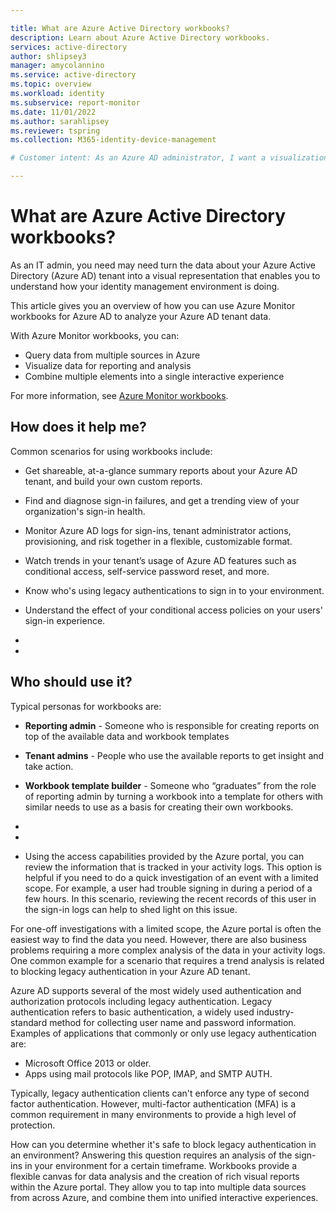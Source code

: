 ```yaml
---

title: What are Azure Active Directory workbooks?
description: Learn about Azure Active Directory workbooks.
services: active-directory
author: shlipsey3
manager: amycolannino
ms.service: active-directory
ms.topic: overview
ms.workload: identity
ms.subservice: report-monitor
ms.date: 11/01/2022
ms.author: sarahlipsey
ms.reviewer: tspring  
ms.collection: M365-identity-device-management

# Customer intent: As an Azure AD administrator, I want a visualization tool that I can customize for my tenant.

---
```


# What are Azure Active Directory workbooks?

As an IT admin, you need may need turn the data about your Azure Active Directory (Azure AD) tenant into a visual representation that enables you to understand how your identity management environment is doing.  

This article gives you an overview of how you can use Azure Monitor workbooks for Azure AD to analyze your Azure AD tenant data.

With Azure Monitor workbooks, you can:

- Query data from multiple sources in Azure
- Visualize data for reporting and analysis
- Combine multiple elements into a single interactive experience

For more information, see [Azure Monitor workbooks](../../azure-monitor/visualize/workbooks-overview.md).


## How does it help me?

Common scenarios for using workbooks include:

- Get shareable, at-a-glance summary reports about your Azure AD tenant, and build your own custom reports.

- Find and diagnose sign-in failures, and get a trending view of your organization's sign-in health.

- Monitor Azure AD logs for sign-ins, tenant administrator actions, provisioning, and risk together in a flexible, customizable format.

- Watch trends in your tenant’s usage of Azure AD features such as conditional access, self-service password reset, and more.

- Know who's using legacy authentications to sign in to your environment.

- Understand the effect of your conditional access policies on your users' sign-in experience.
- 
- 
## Who should use it?

Typical personas for workbooks are:

- **Reporting admin** - Someone who is responsible for creating reports on top of the available data and workbook templates

- **Tenant admins** - People who use the available reports to get insight and take action.

- **Workbook template builder** - Someone who “graduates” from the role of reporting admin by turning a workbook into a template for others with similar needs to use as a basis for creating their own workbooks.
- 
- 
- Using the access capabilities provided by the Azure portal, you can review the information that is tracked in your activity logs. This option is helpful if you need to do a quick investigation of an event with a limited scope. For example, a user had trouble signing in during a period of a few hours. In this scenario, reviewing the recent records of this user in the sign-in logs can help to shed light on this issue. 

For one-off investigations with a limited scope, the Azure portal is often the easiest way to find the data you need. However, there are also business problems requiring a more complex analysis of the data in your activity logs. One common example for a scenario that requires a trend analysis is related to blocking legacy authentication in your Azure AD tenant. 

Azure AD supports several of the most widely used authentication and authorization protocols including legacy authentication. Legacy authentication refers to basic authentication, a widely used industry-standard method for collecting user name and password information. Examples of applications that commonly or only use legacy authentication are:

- Microsoft Office 2013 or older.
- Apps using mail protocols like POP, IMAP, and SMTP AUTH.


Typically, legacy authentication clients can't enforce any type of second factor authentication. However, multi-factor authentication (MFA) is a common requirement in many environments to provide a high level of protection.   

How can you determine whether it's safe to block legacy authentication in an environment? Answering this question requires an analysis of the sign-ins in your environment for a certain timeframe. Workbooks provide a flexible canvas for data analysis and the creation of rich visual reports within the Azure portal. They allow you to tap into multiple data sources from across Azure, and combine them into unified interactive experiences.